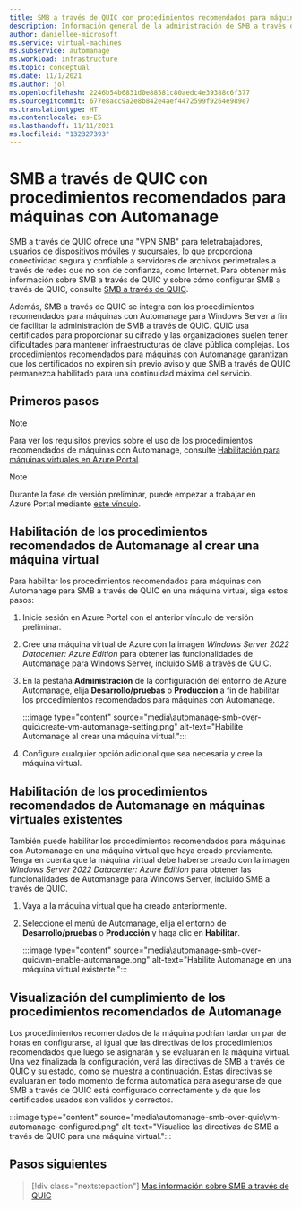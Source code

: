 ```yaml
---
title: SMB a través de QUIC con procedimientos recomendados para máquinas con Azure Automanage
description: Información general de la administración de SMB a través de QUIC con procedimientos recomendados para máquinas con Azure Automanage
author: daniellee-microsoft
ms.service: virtual-machines
ms.subservice: automanage
ms.workload: infrastructure
ms.topic: conceptual
ms.date: 11/1/2021
ms.author: jol
ms.openlocfilehash: 2246b54b6831d0e88581c80aedc4e39388c6f377
ms.sourcegitcommit: 677e8acc9a2e8b842e4aef4472599f9264e989e7
ms.translationtype: HT
ms.contentlocale: es-ES
ms.lasthandoff: 11/11/2021
ms.locfileid: "132327393"
---
```

# <a name="smb-over-quic-with-automanage-machine-best-practices"></a>SMB a través de QUIC con procedimientos recomendados para máquinas con Automanage

SMB a través de QUIC ofrece una "VPN SMB" para teletrabajadores, usuarios de dispositivos móviles y sucursales, lo que proporciona conectividad segura y confiable a servidores de archivos perimetrales a través de redes que no son de confianza, como Internet. Para obtener más información sobre SMB a través de QUIC y sobre cómo configurar SMB a través de QUIC, consulte [SMB a través de QUIC](https://aka.ms/smboverquic).

Además, SMB a través de QUIC se integra con los procedimientos recomendados para máquinas con Automanage para Windows Server a fin de facilitar la administración de SMB a través de QUIC. QUIC usa certificados para proporcionar su cifrado y las organizaciones suelen tener dificultades para mantener infraestructuras de clave pública complejas. Los procedimientos recomendados para máquinas con Automanage garantizan que los certificados no expiren sin previo aviso y que SMB a través de QUIC permanezca habilitado para una continuidad máxima del servicio.

## <a name="how-to-get-started"></a>Primeros pasos

> [!NOTE]
> Para ver los requisitos previos sobre el uso de los procedimientos recomendados de máquinas con Automanage, consulte [Habilitación para máquinas virtuales en Azure Portal](quick-create-virtual-machines-portal.md).

> [!NOTE]
> Durante la fase de versión preliminar, puede empezar a trabajar en Azure Portal mediante [este vínculo](https://aka.ms/automanage-ws-portal-preview).

## <a name="enable-automanage-best-practices-when-creating-a-new-vm"></a>Habilitación de los procedimientos recomendados de Automanage al crear una máquina virtual

Para habilitar los procedimientos recomendados para máquinas con Automanage para SMB a través de QUIC en una máquina virtual, siga estos pasos:

1. Inicie sesión en Azure Portal con el anterior vínculo de versión preliminar.

2. Cree una máquina virtual de Azure con la imagen _Windows Server 2022 Datacenter: Azure Edition_ para obtener las funcionalidades de Automanage para Windows Server, incluido SMB a través de QUIC.

3. En la pestaña **Administración** de la configuración del entorno de Azure Automanage, elija **Desarrollo/pruebas** o **Producción** a fin de habilitar los procedimientos recomendados para máquinas con Automanage.

    :::image type="content" source="media\automanage-smb-over-quic\create-vm-automanage-setting.png" alt-text="Habilite Automanage al crear una máquina virtual.":::

4. Configure cualquier opción adicional que sea necesaria y cree la máquina virtual.

## <a name="enable-automanage-best-practices-on-existing-vms"></a>Habilitación de los procedimientos recomendados de Automanage en máquinas virtuales existentes

También puede habilitar los procedimientos recomendados para máquinas con Automanage en una máquina virtual que haya creado previamente. Tenga en cuenta que la máquina virtual debe haberse creado con la imagen _Windows Server 2022 Datacenter: Azure Edition_ para obtener las funcionalidades de Automanage para Windows Server, incluido SMB a través de QUIC.

1. Vaya a la máquina virtual que ha creado anteriormente.
2. Seleccione el menú de Automanage, elija el entorno de **Desarrollo/pruebas** o **Producción** y haga clic en **Habilitar**.

    :::image type="content" source="media\automanage-smb-over-quic\vm-enable-automanage.png" alt-text="Habilite Automanage en una máquina virtual existente.":::

## <a name="viewing-automanage-best-practice-compliance"></a>Visualización del cumplimiento de los procedimientos recomendados de Automanage

Los procedimientos recomendados de la máquina podrían tardar un par de horas en configurarse, al igual que las directivas de los procedimientos recomendados que luego se asignarán y se evaluarán en la máquina virtual. Una vez finalizada la configuración, verá las directivas de SMB a través de QUIC y su estado, como se muestra a continuación. Estas directivas se evaluarán en todo momento de forma automática para asegurarse de que SMB a través de QUIC está configurado correctamente y de que los certificados usados son válidos y correctos.

:::image type="content" source="media\automanage-smb-over-quic\vm-automanage-configured.png" alt-text="Visualice las directivas de SMB a través de QUIC para una máquina virtual.":::

## <a name="next-steps"></a>Pasos siguientes

> [!div class="nextstepaction"]
> [Más información sobre SMB a través de QUIC](https://aka.ms/smboverquic)
